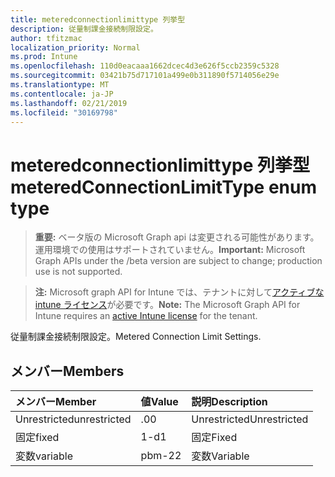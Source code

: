 ```yaml
---
title: meteredconnectionlimittype 列挙型
description: 従量制課金接続制限設定。
author: tfitzmac
localization_priority: Normal
ms.prod: Intune
ms.openlocfilehash: 110d0eacaaa1662dcec4d3e626f5ccb2359c5328
ms.sourcegitcommit: 03421b75d717101a499e0b311890f5714056e29e
ms.translationtype: MT
ms.contentlocale: ja-JP
ms.lasthandoff: 02/21/2019
ms.locfileid: "30169798"
---
```

# <a name="meteredconnectionlimittype-enum-type"></a><span data-ttu-id="10aad-103">meteredconnectionlimittype 列挙型</span><span class="sxs-lookup"><span data-stu-id="10aad-103">meteredConnectionLimitType enum type</span></span>

> <span data-ttu-id="10aad-104">**重要:** ベータ版の Microsoft Graph api は変更される可能性があります。運用環境での使用はサポートされていません。</span><span class="sxs-lookup"><span data-stu-id="10aad-104">**Important:** Microsoft Graph APIs under the /beta version are subject to change; production use is not supported.</span></span>

> <span data-ttu-id="10aad-105">**注:** Microsoft graph API for Intune では、テナントに対して[アクティブな intune ライセンス](https://go.microsoft.com/fwlink/?linkid=839381)が必要です。</span><span class="sxs-lookup"><span data-stu-id="10aad-105">**Note:** The Microsoft Graph API for Intune requires an [active Intune license](https://go.microsoft.com/fwlink/?linkid=839381) for the tenant.</span></span>

<span data-ttu-id="10aad-106">従量制課金接続制限設定。</span><span class="sxs-lookup"><span data-stu-id="10aad-106">Metered Connection Limit Settings.</span></span>

## <a name="members"></a><span data-ttu-id="10aad-107">メンバー</span><span class="sxs-lookup"><span data-stu-id="10aad-107">Members</span></span>
|<span data-ttu-id="10aad-108">メンバー</span><span class="sxs-lookup"><span data-stu-id="10aad-108">Member</span></span>|<span data-ttu-id="10aad-109">値</span><span class="sxs-lookup"><span data-stu-id="10aad-109">Value</span></span>|<span data-ttu-id="10aad-110">説明</span><span class="sxs-lookup"><span data-stu-id="10aad-110">Description</span></span>|
|:---|:---|:---|
|<span data-ttu-id="10aad-111">Unrestricted</span><span class="sxs-lookup"><span data-stu-id="10aad-111">unrestricted</span></span>|<span data-ttu-id="10aad-112">.0</span><span class="sxs-lookup"><span data-stu-id="10aad-112">0</span></span>|<span data-ttu-id="10aad-113">Unrestricted</span><span class="sxs-lookup"><span data-stu-id="10aad-113">Unrestricted</span></span>|
|<span data-ttu-id="10aad-114">固定</span><span class="sxs-lookup"><span data-stu-id="10aad-114">fixed</span></span>|<span data-ttu-id="10aad-115">1-d</span><span class="sxs-lookup"><span data-stu-id="10aad-115">1</span></span>|<span data-ttu-id="10aad-116">固定</span><span class="sxs-lookup"><span data-stu-id="10aad-116">Fixed</span></span>|
|<span data-ttu-id="10aad-117">変数</span><span class="sxs-lookup"><span data-stu-id="10aad-117">variable</span></span>|<span data-ttu-id="10aad-118">pbm-2</span><span class="sxs-lookup"><span data-stu-id="10aad-118">2</span></span>|<span data-ttu-id="10aad-119">変数</span><span class="sxs-lookup"><span data-stu-id="10aad-119">Variable</span></span>|




